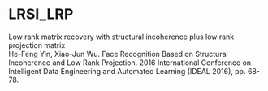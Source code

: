 # LRSI_LRP
Low rank matrix recovery with structural incoherence plus low rank projection matrix
<br>
He-Feng Yin, Xiao-Jun Wu. Face Recognition Based on Structural Incoherence and Low Rank Projection. 2016 International Conference on Intelligent Data Engineering and Automated Learning (IDEAL 2016), pp. 68-78.
